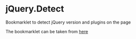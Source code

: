 jQuery.Detect
======

Bookmarklet to detect jQuery version and plugins on the page

The bookmarklet can be taken from <a href="http://cdpn.io/bqdav">here</a>
